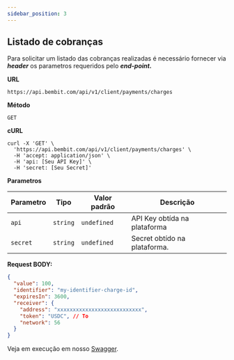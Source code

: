 ```yaml
---
sidebar_position: 3
---
```

## Listado de cobranças

Para solicitar um listado das cobranças realizadas é necessário fornecer via ***header*** os parametros requeridos pelo ***end-point.***

**URL**
```
https://api.bembit.com/api/v1/client/payments/charges
``` 

**Método**

```
GET
```

**cURL**

```cURL
curl -X 'GET' \
  'https://api.bembit.com/api/v1/client/payments/charges' \
  -H 'accept: application/json' \
  -H 'api: [Seu API Key]' \
  -H 'secret: [Seu Secret]'
```

**Parametros**

| Parametro | Tipo | Valor padrão | Descrição |
| --------- | ---- | ------------ | --------- |
| `api` | `string` | `undefined` | API Key obtída na plataforma |
| `secret` | `string` | `undefined` | Secret obtído na plataforma. |


**Request BODY:**

```JSON
{
  "value": 100,
  "identifier": "my-identifier-charge-id",
  "expiresIn": 3600,
  "receiver": {
    "address": "xxxxxxxxxxxxxxxxxxxxxxxxxxx",
    "token": "USDC", // To
    "network": 56
  }
}
```

Veja em execução em nosso [Swagger](https://api.bembit.com/api/v1/client/payments/charges).